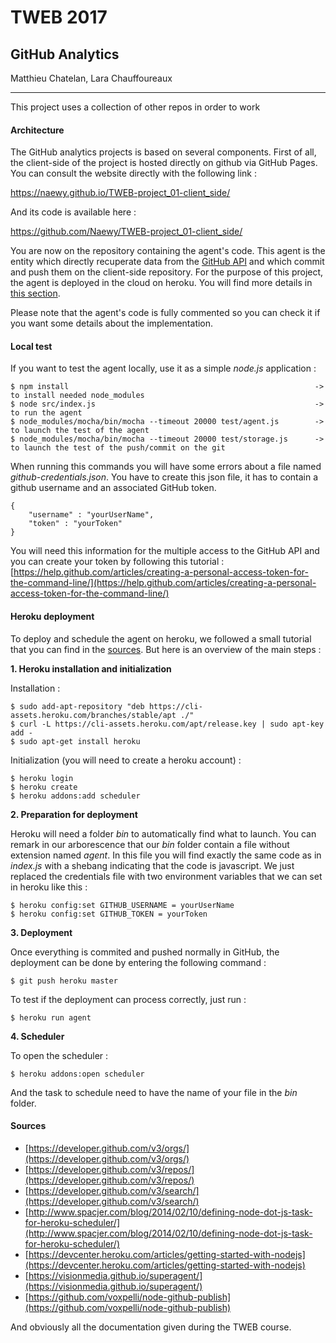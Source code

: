 # TWEB 2017

## GitHub Analytics
Matthieu Chatelan, Lara Chauffoureaux

---

This project uses a collection of other repos in order to work

#### Architecture
The GitHub analytics projects is based on several components. First of all, the client-side of the project is hosted directly on github via GitHub Pages. You can consult the website directly with the following link : 

https://naewy.github.io/TWEB-project_01-client_side/

And its code is available here : 

https://github.com/Naewy/TWEB-project_01-client_side/

You are now on the repository containing the agent's code. This agent is the entity which directly recuperate data from the [GitHub API](https://developer.github.com/v3/) and which commit and push them on the client-side repository. 
For the purpose of this project, the agent is deployed in the cloud on heroku. You will find more details in [this section](#heroku-deployment).

Please note that the agent's code is fully commented so you can check it if you want some details about the implementation.

#### Local test
If you want to test the agent locally, use it as a simple *node.js* application : 
	
	$ npm install 														-> to install needed node_modules
	$ node src/index.js													-> to run the agent
	$ node_modules/mocha/bin/mocha --timeout 20000 test/agent.js		-> to launch the test of the agent
	$ node_modules/mocha/bin/mocha --timeout 20000 test/storage.js		-> to launch the test of the push/commit on the git 
	
When running this commands you will have some errors about a file named *github-credentials.json*. You have to create this json file, it has to contain a github username and an associated GitHub token. 
	
	{
		"username" : "yourUserName",
		"token" : "yourToken"
	}

You will need this information for the multiple access to the GitHub API and you can create your token by following this tutorial : 
[https://help.github.com/articles/creating-a-personal-access-token-for-the-command-line/](https://help.github.com/articles/creating-a-personal-access-token-for-the-command-line/)
	

#### Heroku deployment

To deploy and schedule the agent on heroku, we followed a small tutorial that you can find in the [sources](#sources). But here is an overview of the main steps : 

**1. Heroku installation and initialization**

Installation : 

	$ sudo add-apt-repository "deb https://cli-assets.heroku.com/branches/stable/apt ./"
	$ curl -L https://cli-assets.heroku.com/apt/release.key | sudo apt-key add -
	$ sudo apt-get install heroku 

Initialization (you will need to create a heroku account) : 

	$ heroku login
	$ heroku create
	$ heroku addons:add scheduler 

**2. Preparation for deployment**

Heroku will need a folder *bin* to automatically find what to launch. You can remark in our arborescence that our *bin* folder contain a file without extension named *agent*.
In this file you will find exactly the same code as in *index.js* with a shebang indicating that the code is javascript. We just replaced the credentials file with two environment variables that we can set in heroku like this : 

	$ heroku config:set GITHUB_USERNAME = yourUserName
	$ heroku config:set GITHUB_TOKEN = yourToken
	
**3. Deployment**

Once everything is commited and pushed normally in GitHub, the deployment can be done by entering the following command : 
		
	$ git push heroku master
	
To test if the deployment can process correctly, just run : 
	
	$ heroku run agent

**4. Scheduler**

To open the scheduler : 

	$ heroku addons:open scheduler 
	
And the task to schedule need to have the name of your file in the *bin* folder.

#### Sources
* [https://developer.github.com/v3/orgs/](https://developer.github.com/v3/orgs/)
* [https://developer.github.com/v3/repos/](https://developer.github.com/v3/repos/)
* [https://developer.github.com/v3/search/](https://developer.github.com/v3/search/)
* [http://www.spacjer.com/blog/2014/02/10/defining-node-dot-js-task-for-heroku-scheduler/](http://www.spacjer.com/blog/2014/02/10/defining-node-dot-js-task-for-heroku-scheduler/)
* [https://devcenter.heroku.com/articles/getting-started-with-nodejs](https://devcenter.heroku.com/articles/getting-started-with-nodejs)
* [https://visionmedia.github.io/superagent/](https://visionmedia.github.io/superagent/)
* [https://github.com/voxpelli/node-github-publish](https://github.com/voxpelli/node-github-publish)

And obviously all the documentation given during the TWEB course. 

